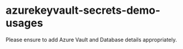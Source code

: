 # azurekeyvault-secrets-demo-usages

Please ensure to add Azure Vault and Database details appropriately.